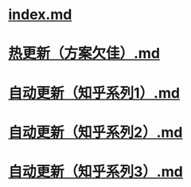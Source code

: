 # [index.md](index.md)

# [热更新（方案欠佳）.md](热更新（方案欠佳）.md)

# [自动更新（知乎系列1）.md](自动更新（知乎系列1）.md)

# [自动更新（知乎系列2）.md](自动更新（知乎系列2）.md)

# [自动更新（知乎系列3）.md](自动更新（知乎系列3）.md)

